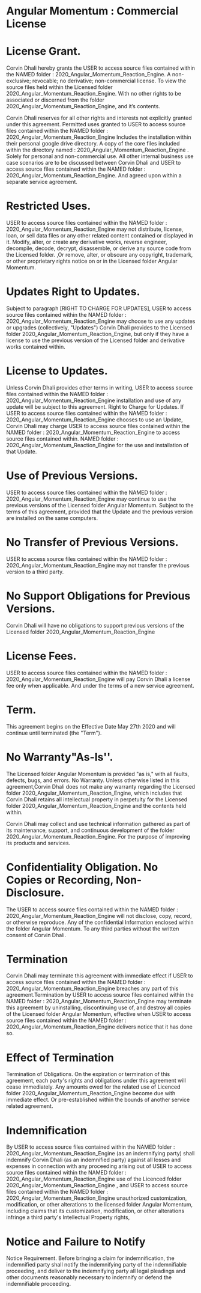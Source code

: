 # Angular Momentum : Commercial License


# License Grant.
Corvin Dhali hereby grants the USER to access source files contained within the NAMED folder : 2020_Angular_Momentum_Reaction_Engine. A non-exclusive; revocable; no derivative; non-commercial license. To view the source files held within the Licensed folder 2020_Angular_Momentum_Reaction_Engine. With no other rights to be associated or discerned from the folder 2020_Angular_Momentum_Reaction_Engine, and it’s contents.

Corvin Dhali reserves for all other rights and interests not explicitly granted under this agreement. Permitted uses granted to USER to access source files contained within the NAMED folder : 2020_Angular_Momentum_Reaction_Engine Includes the installation within their personal google drive directory. A copy of the core files included within the directory named : 2020_Angular_Momentum_Reaction_Engine . Solely for personal and non-commercial use. All other internal business use case scenarios are to be discussed between Corvin Dhali and USER to access source files contained within the NAMED folder : 2020_Angular_Momentum_Reaction_Engine. And agreed upon within a separate service agreement.

# Restricted Uses.
USER to access source files contained within the NAMED folder : 2020_Angular_Momentum_Reaction_Engine may not distribute, license, loan, or sell data files or any other related content contained or displayed in it. Modify, alter, or create any derivative works, reverse engineer, decompile, decode, decrypt, disassemble, or derive any source code from the Licensed folder. ,Or remove, alter, or obscure any copyright, trademark, or other proprietary rights notice on or in the Licensed folder Angular Momentum.

# Updates Right to Updates.
Subject to paragraph [RIGHT TO CHARGE FOR UPDATES],
USER to access source files contained within the NAMED folder : 2020_Angular_Momentum_Reaction_Engine may choose to use any updates or upgrades (collectively, "Updates") Corvin Dhali provides to the Licensed folder 2020_Angular_Momentum_Reaction_Engine, but only if they have a license to use the previous version of the Licensed folder and derivative works contained within.

# License to Updates.
Unless Corvin Dhali provides other terms in writing, USER to access source files contained within the NAMED folder : 2020_Angular_Momentum_Reaction_Engine installation and use of any update will be subject to this agreement.
Right to Charge for Updates.
If USER to access source files contained within the NAMED folder : 2020_Angular_Momentum_Reaction_Engine chooses to use an Update, Corvin Dhali may charge USER to access source files contained within the NAMED folder : 2020_Angular_Momentum_Reaction_Engine to access source files contained within. NAMED folder : 2020_Angular_Momentum_Reaction_Engine for the use and installation of that Update.

# Use of Previous Versions.
USER to access source files contained within the NAMED folder : 2020_Angular_Momentum_Reaction_Engine may continue to use the previous versions of the Licensed folder Angular Momentum. Subject to the terms of this agreement, provided that the Update and the previous version are installed on the same computers.

# No Transfer of Previous Versions.
USER to access source files contained within the NAMED folder : 2020_Angular_Momentum_Reaction_Engine may not transfer the previous version to a third party.

# No Support Obligations for Previous Versions.
Corvin Dhali will have no obligations to support previous versions of the Licensed folder 2020_Angular_Momentum_Reaction_Engine

# License Fees.
USER to access source files contained within the NAMED folder : 2020_Angular_Momentum_Reaction_Engine will pay Corvin Dhali  a license fee only when applicable. And under the terms of a new service agreement.

# Term.
This agreement begins on the Effective Date May 27th 2020 and will continue until terminated (the "Term").

# No Warranty"As-Is''.
The Licensed folder Angular Momentum is provided "as is," with all faults, defects, bugs, and errors. No Warranty. Unless otherwise listed in this agreement,Corvin Dhali does not make any warranty regarding the Licensed folder 2020_Angular_Momentum_Reaction_Engine, which includes that Corvin Dhali retains all intellectual property in perpetuity for the Licensed folder 2020_Angular_Momentum_Reaction_Engine and the contents held within.

Corvin Dhali may collect and use technical information gathered as part of its maintenance, support, and continuous development of the folder 2020_Angular_Momentum_Reaction_Engine. For the purpose of improving its products and services.

# Confidentiality Obligation. No Copies or Recording, Non-Disclosure.
The USER to access source files contained within the NAMED folder : 2020_Angular_Momentum_Reaction_Engine will not disclose, copy, record, or otherwise reproduce. Any of the confidential Information enclosed within the folder Angular Momentum. To any third parties without the written consent of Corvin Dhali.


# Termination
Corvin Dhali may terminate this agreement with immediate effect if
USER to access source files contained within the NAMED folder : 2020_Angular_Momentum_Reaction_Engine breaches any part of this agreement.Termination by USER to access source files contained within the NAMED folder : 2020_Angular_Momentum_Reaction_Engine may terminate this agreement by uninstalling, discontinuing use of, and destroy all copies of the Licensed folder Angular Momentum, effective when USER to access source files contained within the NAMED folder : 2020_Angular_Momentum_Reaction_Engine delivers notice that it has done so.

# Effect of Termination
Termination of Obligations. On the expiration or termination of this agreement, each party's rights and obligations under this agreement will cease immediately.
Any amounts owed for the related use of Licenced folder 2020_Angular_Momentum_Reaction_Engine become due with immediate effect. Or pre-established within the bounds of another service related agreement.


# Indemnification
By USER to access source files contained within the NAMED folder : 2020_Angular_Momentum_Reaction_Engine (as an indemnifying party) shall indemnify Corvin Dhali  (as an indemnified party) against all losses and expenses in connection with any proceeding arising out of USER to access source files contained within the NAMED folder : 2020_Angular_Momentum_Reaction_Engine use of the Licenced folder 2020_Angular_Momentum_Reaction_Engine , and USER to access source files contained within the NAMED folder : 2020_Angular_Momentum_Reaction_Engine unauthorized customization, modification, or other alterations to the licensed folder Angular Momentum, including claims that its customization, modification, or other alterations infringe a third party's Intellectual Property rights,

# Notice and Failure to Notify
Notice Requirement. Before bringing a claim for indemnification, the indemnified party shall notify the indemnifying party of the indemnifiable proceeding, and deliver to the indemnifying party all legal pleadings and other documents reasonably necessary to indemnify or defend the indemnifiable proceeding.
